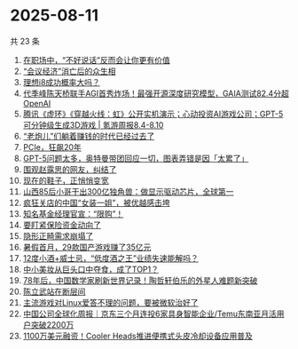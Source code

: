 # 2025-08-11

共 23 条

<!-- BEGIN 36KR -->
<!-- 最后更新时间 2025-08-11 05:07:56 +0800 -->
1. [在职场中，“不好说话”反而会让你更有价值](https://36kr.com/p/3391506601773193)
1. [“会议经济”消亡后的众生相](https://36kr.com/p/3415309866290825)
1. [理想i8成功概率大吗？](https://36kr.com/p/3415498482929031)
1. [代季峰陈天桥联手AGI首秀炸场！最强开源深度研究模型，GAIA测试82.4分超OpenAI](https://36kr.com/p/3416470723644802)
1. [腾讯《虚环》《穿越火线：虹》公开实机演示；心动投资AI游戏公司；GPT-5可分钟级生成3D游戏 | 氪游周报8.4-8.10](https://36kr.com/p/3416314590711425)
1. [“老炮儿”们躺着赚钱的时代已经过去了](https://36kr.com/p/3416294766153088)
1. [PCIe，狂飙20年](https://36kr.com/p/3416373819199111)
1. [GPT-5问题太多，奥特曼带团回应一切，图表弄错是因「太累了」](https://36kr.com/p/3415205326982529)
1. [围观赵露思的网友，纠结了](https://36kr.com/p/3416328223608452)
1. [现在的鞋子，正悄悄变宽](https://36kr.com/p/3416666970099336)
1. [山西85后小哥干出300亿独角兽：做显示驱动芯片，全球第一](https://36kr.com/p/3415571926781313)
1. [疯狂关店的中国“女装一姐”，被优越感击垮](https://36kr.com/p/3415256837033346)
1. [知名基金经理官宣：“限购”！](https://36kr.com/p/3415403072277895)
1. [要盯紧保险资金动向了](https://36kr.com/p/3415551660821892)
1. [隐形正畸需求崩塌了](https://36kr.com/p/3415556443524484)
1. [暑假首月，29款国产游戏赚了35亿元](https://36kr.com/p/3415319052930437)
1. [12度小酒+威士忌，“低度酒之王”业绩失速能解吗？](https://36kr.com/p/3415388212612481)
1. [中小美妆从巨头口中夺食，成了TOP1？](https://36kr.com/p/3415552524324227)
1. [78年后，中国数学家刷新世界记录！陶哲轩伯乐的外星人难题新突破](https://36kr.com/p/3416771765407366)
1. [陈立武站在断层间](https://36kr.com/p/3415229090680201)
1. [主流游戏对Linux爱答不理的问题，要被微软治好了](https://36kr.com/p/3415422237478533)
1. [中国公司全球化周报｜京东三个月连投6家具身智能企业/Temu东南亚月活用户突破2200万](https://36kr.com/p/3417004152245633)
1. [1100万美元融资！Cooler Heads推进便携式头皮冷却设备应用普及](https://36kr.com/p/3416268332764553)
<!-- END 36KR -->